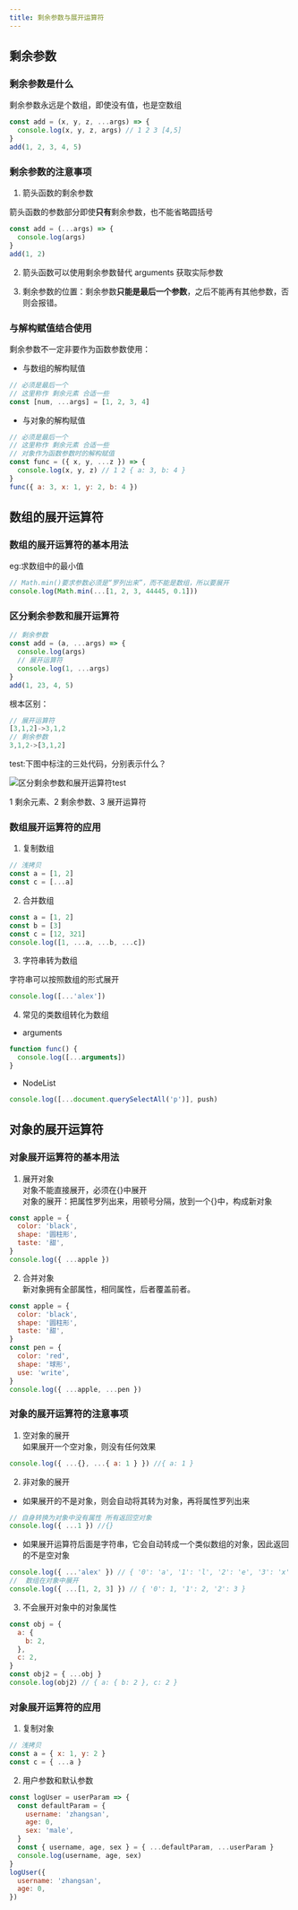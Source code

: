 ```yaml
---
title: 剩余参数与展开运算符
---
```


## 剩余参数

### 剩余参数是什么

剩余参数永远是个数组，即使没有值，也是空数组

```js
const add = (x, y, z, ...args) => {
  console.log(x, y, z, args) // 1 2 3 [4,5]
}
add(1, 2, 3, 4, 5)
```

### 剩余参数的注意事项

1. 箭头函数的剩余参数

箭头函数的参数部分即使**只有**剩余参数，也不能省略圆括号

```js
const add = (...args) => {
  console.log(args)
}
add(1, 2)
```

2. 箭头函数可以使用剩余参数替代 arguments 获取实际参数

3. 剩余参数的位置：剩余参数**只能是最后一个参数**，之后不能再有其他参数，否则会报错。

### 与解构赋值结合使用

剩余参数不一定非要作为函数参数使用：

- 与数组的解构赋值

```js
// 必须是最后一个
// 这里称作 剩余元素 合适一些
const [num, ...args] = [1, 2, 3, 4]
```

- 与对象的解构赋值

```js
// 必须是最后一个
// 这里称作 剩余元素 合适一些
// 对象作为函数参数时的解构赋值
const func = ({ x, y, ...z }) => {
  console.log(x, y, z) // 1 2 { a: 3, b: 4 }
}
func({ a: 3, x: 1, y: 2, b: 4 })
```

## 数组的展开运算符

### 数组的展开运算符的基本用法

eg:求数组中的最小值

```js
// Math.min()要求参数必须是“罗列出来”，而不能是数组，所以要展开
console.log(Math.min(...[1, 2, 3, 44445, 0.1]))
```

### 区分剩余参数和展开运算符

```js
// 剩余参数
const add = (a, ...args) => {
  console.log(args)
  // 展开运算符
  console.log(1, ...args)
}
add(1, 23, 4, 5)
```

根本区别：

```js
// 展开运算符
[3,1,2]->3,1,2
// 剩余参数
3,1,2->[3,1,2]
```

test:下图中标注的三处代码，分别表示什么？

![区分剩余参数和展开运算符test](https://zfh-nanjing-bucket.oss-cn-nanjing.aliyuncs.com/blog-images/%E5%8C%BA%E5%88%86%E5%89%A9%E4%BD%99%E5%8F%82%E6%95%B0%E5%92%8C%E5%B1%95%E5%BC%80%E8%BF%90%E7%AE%97%E7%AC%A6test.png)

1 剩余元素、2 剩余参数、3 展开运算符

### 数组展开运算符的应用

1. 复制数组

```js
// 浅拷贝
const a = [1, 2]
const c = [...a]
```

2. 合并数组

```js
const a = [1, 2]
const b = [3]
const c = [12, 321]
console.log([1, ...a, ...b, ...c])
```

3. 字符串转为数组

字符串可以按照数组的形式展开

```js
console.log([...'alex'])
```

4. 常见的类数组转化为数组

- arguments

```js
function func() {
  console.log([...arguments])
}
```

- NodeList

```js
console.log([...document.querySelectAll('p')], push)
```

## 对象的展开运算符

### 对象展开运算符的基本用法

1. 展开对象  
   对象不能直接展开，必须在{}中展开  
   对象的展开：把属性罗列出来，用顿号分隔，放到一个{}中，构成新对象

```js
const apple = {
  color: 'black',
  shape: '圆柱形',
  taste: '甜',
}
console.log({ ...apple })
```

2. 合并对象  
   新对象拥有全部属性，相同属性，后者覆盖前者。

```js
const apple = {
  color: 'black',
  shape: '圆柱形',
  taste: '甜',
}
const pen = {
  color: 'red',
  shape: '球形',
  use: 'write',
}
console.log({ ...apple, ...pen })
```

### 对象的展开运算符的注意事项

1. 空对象的展开  
   如果展开一个空对象，则没有任何效果

```js
console.log({ ...{}, ...{ a: 1 } }) //{ a: 1 }
```

2. 非对象的展开

- 如果展开的不是对象，则会自动将其转为对象，再将属性罗列出来

```js
// 自身转换为对象中没有属性 所有返回空对象
console.log({ ...1 }) //{}
```

- 如果展开运算符后面是字符串，它会自动转成一个类似数组的对象，因此返回的不是空对象

```js
console.log({ ...'alex' }) // { '0': 'a', '1': 'l', '2': 'e', '3': 'x' }
//  数组在对象中展开
console.log({ ...[1, 2, 3] }) // { '0': 1, '1': 2, '2': 3 }
```

3. 不会展开对象中的对象属性

```js
const obj = {
  a: {
    b: 2,
  },
  c: 2,
}
const obj2 = { ...obj }
console.log(obj2) // { a: { b: 2 }, c: 2 }
```

### 对象展开运算符的应用

1. 复制对象

```js
// 浅拷贝
const a = { x: 1, y: 2 }
const c = { ...a }
```

2. 用户参数和默认参数

```js
const logUser = userParam => {
  const defaultParam = {
    username: 'zhangsan',
    age: 0,
    sex: 'male',
  }
  const { username, age, sex } = { ...defaultParam, ...userParam }
  console.log(username, age, sex)
}
logUser({
  username: 'zhangsan',
  age: 0,
})
```
